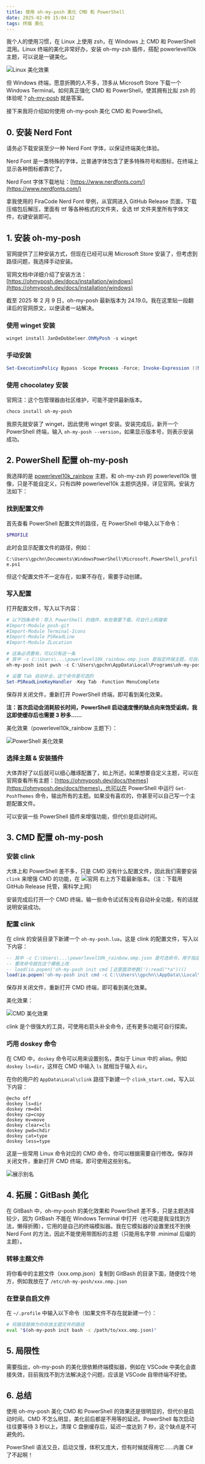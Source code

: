 ```yaml
---
title: 使用 oh-my-posh 美化 CMD 和 PowerShell
date: 2025-02-09 15:04:12
tags: 终端 美化
---
```


我个人的使用习惯，在 Linux 上使用 zsh，在 Windows 上 CMD 和 PowerShell 混用。Linux 终端的美化非常好办，安装 oh-my-zsh 插件，搭配 powerlevel10k 主题，可以说是一键美化。

![Linux 美化效果](image/使用-oh-my-posh-美化-CMD-和-PowerShell/1.png)

但 Windows 终端，愿意折腾的人不多，顶多从 Microsoft Store 下载一个 Windows Terminal。如何真正强化 CMD 和 PowerShell，使其拥有比拟 zsh 的体验呢？[oh-my-posh](https://ohmyposh.dev/) 就是答案。

接下来我将介绍如何使用 oh-my-posh 美化 CMD 和 PowerShell。

## 0. 安装 Nerd Font

请务必下载安装至少一种 Nerd Font 字体，以保证终端美化体验。

Nerd Font 是一类特殊的字体，比普通字体包含了更多特殊符号和图标，在终端上显示各种图标都靠它了。

Nerd Font 字体下载地址：[https://www.nerdfonts.com/](https://www.nerdfonts.com/)

拿我使用的 FiraCode Nerd Font 举例，从官网进入 GitHub Release 页面，下载压缩包后解压，里面有 ttf 等各种格式的文件夹，全选 ttf 文件夹里所有字体文件，右键安装即可。

## 1. 安装 oh-my-posh

官网提供了三种安装方式，但现在已经可以用 Microsoft Store 安装了，但考虑到路径问题，我选择手动安装。

官网文档中详细介绍了安装方法：[https://ohmyposh.dev/docs/installation/windows](https://ohmyposh.dev/docs/installation/windows)

截至 2025 年 2 月 9 日，oh-my-posh 最新版本为 24.19.0。我在这里贴一段翻译后的官网原文，以便读者一站解决。

### 使用 winget 安装

```powershell
winget install JanDeDobbeleer.OhMyPosh -s winget
```

### 手动安装

```powershell
Set-ExecutionPolicy Bypass -Scope Process -Force; Invoke-Expression ((New-Object System.Net.WebClient).DownloadString('https://ohmyposh.dev/install.ps1'))
```

### 使用 chocolatey 安装

官网注：这个包管理器由社区维护，可能不提供最新版本。

```powershell
choco install oh-my-posh
```

我原先就安装了 winget，因此使用 winget 安装。安装完成后，新开一个 PowerShell 终端，输入 `oh-my-posh --version`，如果显示版本号，则表示安装成功。

## 2. PowerShell 配置 oh-my-posh

我选择的是 [powerlevel10k_rainbow](https://ohmyposh.dev/docs/themes/powerlevel10k_rainbow) 主题，和 oh-my-zsh 的 powerlevel10k 很像，只是不能自定义，只有四种 powerlevel10k 主题供选择，详见官网。安装方法如下：

### 找到配置文件

首先查看 PowerShell 配置文件的路径，在 PowerShell 中输入以下命令：

```powershell
$PROFILE
```

此时会显示配置文件的路径，例如：

`C:\Users\gpchn\Documents\WindowsPowerShell\Microsoft.PowerShell_profile.ps1`

但这个配置文件不一定存在，如果不存在，需要手动创建。

### 写入配置

打开配置文件，写入以下内容：

```powershell
# 以下四条命令：导入 PowerShell 的插件，有些需要下载，可自行上网搜索
#Import-Module posh-git
#Import-Module Terminal-Icons
#Import-Module PSReadLine
#Import-Module ZLocation

# 这条必须要有，可以只有这一条
# 其中 -c C:\Users\...\powerlevel10k_rainbow.omp.json 是指定终端主题，可自行修改或删除
oh-my-posh init pwsh -c C:\Users\gpchn\AppData\Local\Programs\oh-my-posh\themes\powerlevel10k_rainbow.omp.json | Invoke-Expression

# 设置 Tab 自动补全，这个命令是可选的
Set-PSReadLineKeyHandler -Key Tab -Function MenuComplete
```

保存并关闭文件，重新打开 PowerShell 终端，即可看到美化效果。

**注：首次启动会消耗较长时间，PowerShell 启动速度慢的缺点向来饱受诟病，我这即使缓存后也需要 3 秒多……**

美化效果（powerlevel10k_rainbow 主题下）：

![PowerShell 美化效果](image/使用-oh-my-posh-美化-CMD-和-PowerShell/2.png)

### 选择主题 & 安装插件

大体弄好了以后就可以细心雕琢配置了，如上所述，如果想要自定义主题，可以在官网查看所有主题：[https://ohmyposh.dev/docs/themes](https://ohmyposh.dev/docs/themes)，也可以在 PowerShell 中运行 `Get-PoshThemes` 命令，输出所有的主题。如果没有喜欢的，你甚至可以自己写一个主题配置文件。

可以安装一些 PowerShell 插件来增强功能，但代价是启动时间。

## 3. CMD 配置 oh-my-posh

### 安装 clink

大体上和 PowerShell 差不多，只是 CMD 没有什么配置文件，因此我们需要安装 `clink` 来增强 CMD 的功能，在 ![官网](https://chrisant996.github.io/clink/) 右上方下载最新版本。（注：下载用 GitHub Release 托管，需科学上网）

安装完成后打开一个 CMD 终端，输一些命令试试有没有自动补全功能，有的话就说明安装成功。

### 配置 clink

在 clink 的安装目录下新建一个 `oh-my-posh.lua`，这是 clink 的配置文件，写入以下内容：

```lua
-- 其中 -c C:\Users\...\powerlevel10k_rainbow.omp.json 是可选命令，用于指定终端主题，可自行修改或删除
-- 要改命令就在这个模板上改
-- load(io.popen('oh-my-posh init cmd [这里面添参数]'):read("*a"))()
load(io.popen('oh-my-posh init cmd -c C:\\Users\\gpchn\\AppData\\Local\\Programs\\oh-my-posh\\themes\\powerlevel10k_rainbow.omp.json'):read("*a"))()
```

保存并关闭文件，重新打开 CMD 终端，即可看到美化效果。

美化效果：

![CMD 美化效果](image/使用-oh-my-posh-美化-CMD-和-PowerShell/3.png)

clink 是个很强大的工具，可使用右箭头补全命令，还有更多功能可自行探索。

### 巧用 doskey 命令

在 CMD 中，`doskey` 命令可以用来设置别名，类似于 Linux 中的 alias。例如 `doskey ls=dir`，这样在 CMD 中输入 `ls` 就相当于输入 `dir`。

在你的用户的 `AppData\Local\clink` 路径下新建一个 `clink_start.cmd`，写入以下内容：

```batch
@echo off
doskey ls=dir
doskey rm=del
doskey cp=copy
doskey mv=move
doskey clear=cls
doskey pwd=chdir
doskey cat=type
doskey less=type
```

这是一些常用 Linux 命令对应的 CMD 命令，你可以根据需要自行修改。保存并关闭文件，重新打开 CMD 终端，即可使用这些别名。

![展示别名](image/使用-oh-my-posh-美化-CMD-和-PowerShell/4.png)

## 4. 拓展：GitBash 美化

在 GitBash 中，oh-my-posh 的美化效果和 PowerShell 差不多，只是主题选择较少，因为 GitBash 不能在 Windows Terminal 中打开（也可能是我没找到方法，懒得折腾），它用的是自己的终端模拟器。我在它模拟器的设置里找不到换 Nerd Font 的方法，因此不能使用带图标的主题（只能用名字带 .minimal 后缀的主题）。

### 转移主题文件

将你看中的主题文件（xxx.omp.json）复制到 GitBash 的目录下面，随便找个地方，例如我放在了 `/etc/oh-my-posh/xxx.nmp.json`

### 在登录自启文件

在 `~/.profile` 中输入以下命令（如果文件不存在就新建一个）：

```bash
# 将路径替换为你存放主题文件的路径
eval "$(oh-my-posh init bash -c /path/to/xxx.omp.json)"
```

## 5. 局限性

需要指出，oh-my-posh 的美化很依赖终端模拟器，例如在 VSCode 中美化会直接失效，目前我找不到方法解决这个问题，应该是 VSCode 自带终端不好使。

## 6. 总结

使用 oh-my-posh 美化 CMD 和 PowerShell 的效果还是很明显的，但代价是启动时间。CMD 不怎么明显，美化前后都是不用等的延迟。PowerShell 每次启动往往要等待 3 秒以上，清理 C 盘删缓存后，延迟一度达到 7 秒，这个缺点是不可避免的。

PowerShell 语法又丑，启动又慢，体积又庞大，但有时候就得用它……内置 C# 了不起啊！
